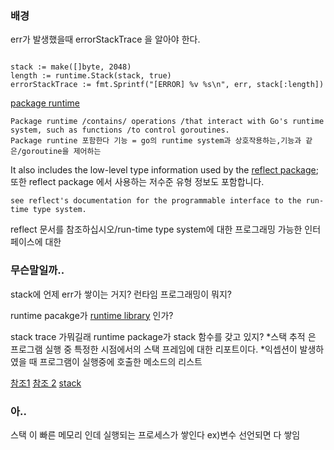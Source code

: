 ### 배경
err가 발생했을때 errorStackTrace 을 알아야 한다.

```

stack := make([]byte, 2048)
length := runtime.Stack(stack, true)
errorStackTrace := fmt.Sprintf("[ERROR] %v %s\n", err, stack[:length])

```


[package ](https://www.cs.ubc.ca/~bestchai/teaching/cs416_2015w2/go1.4.3-docs/pkg/runtime/index.html)
[runtime](https://go.dev/src/runtime/stack.go)
```
Package runtime /contains/ operations /that interact with Go's runtime system, such as functions /to control goroutines.
Package runtine 포함한다 기능 = go의 runtime system과 상호작용하는,기능과 같은/goroutine을 제어하는
```
It also includes the low-level type information used by the [reflect package](https://pkg.go.dev/reflect);
또한 reflect package 에서 사용하는 저수준 유형 정보도 포함합니다.
```
see reflect's documentation for the programmable interface to the run-time type system.
```
reflect 문서를 참조하십시오/run-time type system에 대한 프로그래밍 가능한 인터페이스에 대한


### 무슨말일까..
stack에 언제 err가 쌓이는 거지?
런타임 프로그래밍이 뭐지?


runtime pacakge가 [runtime library](https://en.wikipedia.org/wiki/Runtime\_library) 인가?


stack trace 가뭐길래 runtime package가 stack 함수를 갖고 있지?
\*스택 추적 은 프로그램 실행 중 특정한 시점에서의 스택 프레임에 대한 리포트이다.
\*익셉션이 발생하였을 때 프로그램이 실행중에 호출한 메소드의 리스트


[참조1](https://stackoverflow.com/questions/3900549/what-is-runtime?rq=1)
[참조 2](https://hashcode.co.kr/questions/2162/stack-trace%EA%B0%80-%EB%AC%B4%EC%97%87%EC%9D%B8%EA%B0%80%EC%9A%94-%EC%95%A0%ED%94%8C%EB%A6%AC%EC%BC%80%EC%9D%B4%EC%85%98-%EC%97%90%EB%9F%AC%EB%A5%BC-%EB%94%94%EB%B2%84%EA%B9%85%ED%95%A0-%EB%95%8C-%EA%B7%B8%EA%B2%83%EC%9D%84-%EC%96%B4%EB%96%BB%EA%B2%8C-%ED%99%9C%EC%9A%A9%ED%95%B4%EC%95%BC-%ED%95%98%EB%82%98%EC%9A%94)
[stack](https://pkg.go.dev/runtime#Stack)

### 아..
스택 이 빠른 메모리 인데
실행되는 프로세스가 쌓인다
ex)변수 선언되면 다 쌓임